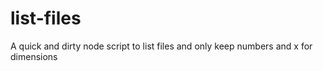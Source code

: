 # list-files
A quick and dirty node script to list files and only keep numbers and x for dimensions
